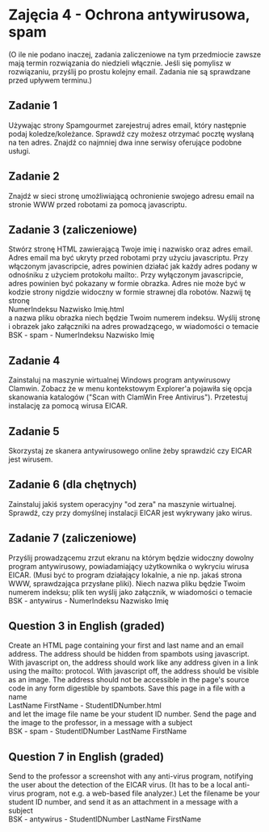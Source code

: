 # Zajęcia 4 - Ochrona antywirusowa, spam

(O ile nie podano inaczej, zadania zaliczeniowe na tym przedmiocie zawsze mają termin rozwiązania do niedzieli włącznie. Jeśli się pomylisz w rozwiązaniu, przyślij po prostu kolejny email. Zadania nie są sprawdzane przed upływem terminu.)

## Zadanie 1

Używając strony Spamgourmet zarejestruj adres email, który następnie podaj koledze/koleżance. Sprawdź czy możesz otrzymać pocztę wysłaną na ten adres. Znajdź co najmniej dwa inne serwisy oferujące podobne usługi.

## Zadanie 2

Znajdź w sieci stronę umożliwiającą ochronienie swojego adresu email na stronie WWW przed robotami za pomocą javascriptu.

## Zadanie 3 (zaliczeniowe)

Stwórz stronę HTML zawierającą Twoje imię i nazwisko oraz adres email. Adres email ma być ukryty przed robotami przy użyciu javascriptu. Przy włączonym javascripcie, adres powinien działać jak każdy adres podany w odnośniku z użyciem protokołu mailto:. Przy wyłączonym javascripcie, adres powinien być pokazany w formie obrazka. Adres nie może być w kodzie strony nigdzie widoczny w formie strawnej dla robotów. Nazwij tę stronę  
NumerIndeksu Nazwisko Imię.html  
a nazwa pliku obrazka niech będzie Twoim numerem indeksu. Wyślij stronę i obrazek jako załączniki na adres prowadzącego, w wiadomości o temacie  
BSK - spam - NumerIndeksu Nazwisko Imię

## Zadanie 4

Zainstaluj na maszynie wirtualnej Windows program antywirusowy Clamwin. Zobacz że w menu kontekstowym Explorer'a pojawiła się opcja skanowania katalogów ("Scan with ClamWin Free Antivirus"). Przetestuj instalację za pomocą wirusa EICAR.

## Zadanie 5

Skorzystaj ze skanera antywirusowego online żeby sprawdzić czy EICAR jest wirusem.

## Zadanie 6 (dla chętnych)

Zainstaluj jakiś system operacyjny "od zera" na maszynie wirtualnej. Sprawdź, czy przy domyślnej instalacji EICAR jest wykrywany jako wirus.

## Zadanie 7 (zaliczeniowe)

Przyślij prowadzącemu zrzut ekranu na którym będzie widoczny dowolny program antywirusowy, powiadamiający użytkownika o wykryciu wirusa EICAR. (Musi być to program działający lokalnie, a nie np. jakaś strona WWW, sprawdzająca przysłane pliki). Niech nazwa pliku będzie Twoim numerem indeksu; plik ten wyślij jako załącznik, w wiadomości o temacie
BSK - antywirus - NumerIndeksu Nazwisko Imię

## Question 3 in English (graded)

Create an HTML page containing your first and last name and an email address. The address should be hidden from spambots using javascript. With javascript on, the address should work like any address given in a link using the mailto: protocol. With javascript off, the address should be visible as an image. The address should not be accessible in the page's source code in any form digestible by spambots. Save this page in a file with a name  
LastName FirstName - StudentIDNumber.html  
and let the image file name be your student ID number. Send the page and the image to the professor, in a message with a subject  
BSK - spam - StudentIDNumber LastName FirstName

## Question 7 in English (graded)

Send to the professor a screenshot with any anti-virus program, notifying the user about the detection of the EICAR virus. (It has to be a local anti-virus program, not e.g. a web-based file analyzer.) Let the filename be your student ID number, and send it as an attachment in a message with a subject  
BSK - antywirus - StudentIDNumber LastName FirstName
